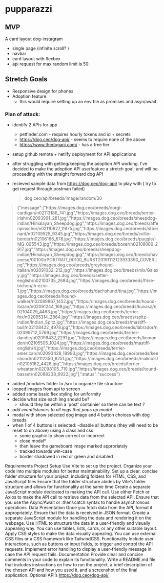 # pupparazzi

## MVP

A card layout dog-instagram

- single page (infinite scroll? )
- navbar
- card layout with flexbox
- api request for max random limit is 50

## Stretch Goals

- Responsive design for phones
- Adoption feature
  - this would require setting up an env file as promises and asyn/await

### Plan of attack:

- identify 2 APIs for app

  - petfinder.com - requires hourly tokens and id + secrets
  - https://dog.ceo/dog-api/ - seems to require none of the above
  - https://www.thedogapi.com/ - has a free tier

- setup github remote + netlify deployment for API applications
- after struggling with getting/keeping the adoption API working. I've decided to make the adoption API use/feature a stretch goal; and will be proceeding with the straight forward dog API
- recieved sample data from https://dog.ceo/dog-api/ to play with ( try to get request through postman failed)
  > dog.ceo/api/breeds/image/random/30

> {"message":["https:\/\/images.dog.ceo\/breeds\/corgi-cardigan\/n02113186_741.jpg","https:\/\/images.dog.ceo\/breeds\/terrier-irish\/n02093991_281.jpg","https:\/\/images.dog.ceo\/breeds\/sheepdog-indian\/Himalayan_Sheepdog.jpg","https:\/\/images.dog.ceo\/breeds\/affenpinscher\/n02110627_11875.jpg","https:\/\/images.dog.ceo\/breeds\/stbernard\/n02109525_9345.jpg","https:\/\/images.dog.ceo\/breeds\/collie-border\/n02106166_678.jpg","https:\/\/images.dog.ceo\/breeds\/puggle\/IMG_095543.jpg","https:\/\/images.dog.ceo\/breeds\/boxer\/n02108089_2917.jpg","https:\/\/images.dog.ceo\/breeds\/sheepdog-indian\/Himalayan_Sheepdog.jpg","https:\/\/images.dog.ceo\/breeds\/havanese\/00100trPORTRAIT_00100_BURST20191112123933390_COVER.jpg","https:\/\/images.dog.ceo\/breeds\/greyhound-italian\/n02091032_212.jpg","https:\/\/images.dog.ceo\/breeds\/mix\/Galaxy.jpg","https:\/\/images.dog.ceo\/breeds\/setter-english\/n02100735_2684.jpg","https:\/\/images.dog.ceo\/breeds\/frise-bichon\/jh-ezio-1.jpg","https:\/\/images.dog.ceo\/breeds\/dachshund\/tina.jpg","https:\/\/images.dog.ceo\/breeds\/hound-walker\/n02089867_1452.jpg","https:\/\/images.dog.ceo\/breeds\/hound-ibizan\/n02091244_169.jpg","https:\/\/images.dog.ceo\/breeds\/kuvasz\/n02104029_4463.jpg","https:\/\/images.dog.ceo\/breeds\/terrier-fox\/n02095314_2864.jpg","https:\/\/images.dog.ceo\/breeds\/spitz-indian\/Indian_Spitz.jpg","https:\/\/images.dog.ceo\/breeds\/mastiff-bull\/n02108422_4978.jpg","https:\/\/images.dog.ceo\/breeds\/labrador\/n02099712_5769.jpg","https:\/\/images.dog.ceo\/breeds\/terrier-dandie\/n02096437_2291.jpg","https:\/\/images.dog.ceo\/breeds\/komondor\/n02105505_1024.jpg","https:\/\/images.dog.ceo\/breeds\/mastiff-english\/4.jpg","https:\/\/images.dog.ceo\/breeds\/terrier-american\/n02093428_18993.jpg","https:\/\/images.dog.ceo\/breeds\/keeshond\/n02112350_8251.jpg","https:\/\/images.dog.ceo\/breeds\/malinois\/n02105162_4426.jpg","https:\/\/images.dog.ceo\/breeds\/terrier-wheaten\/n02098105_719.jpg","https:\/\/images.dog.ceo\/breeds\/hound-basset\/n02088238_9922.jpg"],"status":"success"}

- added /modules folder to /src to organize file structure
- looped images from api to screen
- added some basic flex styling for uniformity
- decide what size each img should be?
  - should they be within a 'post' containier so there can be text ?
- _add eventlisteners to all imgs that pops up modal_
- modal with show selected dog image and 4 button choices with dog breeds
- when 1 of 4 buttons is selected:
  -disable all buttons (they will need to be reset to on above) using a class and css
  - some graphic to show correct or incorrect 
  - close modal*
  - then leave the gameboard image marked approriately
  - tracked towards win-case
  - border shadowed in red or green and disabled


Requirements
Project Setup
Use Vite to set up the project.
Organize your code into multiple modules for better maintainability.
Set up a clear, concise folder structure for your project, including folders for HTML, CSS, and JavaScript files
Ensure that the folder structure abides by Vite’s folder structure and allows for functionality at the same time
Create a separate JavaScript module dedicated to making the API call.
Use either Fetch or Axios to make the API call to retrieve data from the selected API. Ensure that you use the Async/Await or .then/.catch syntax to handle asynchronous operations.
Data Presentation
Once you fetch data from the API, format it appropriately. Ensure that the data is received in JSON format.
Create a separate JavaScript module for handling the data and rendering it on the webpage.
Use HTML to structure the data in a user-friendly and visually appealing way. You can use tables, lists, cards, or any other suitable layout.
Apply CSS styles to make the data visually appealing. You can use external CSS files or a CSS framework like TailwindCSS.
Functionality
Include user interactions, such as buttons or input fields, to trigger and control the API requests.
Implement error handling to display a user-friendly message in case the API request fails.
Documentation
Provide clear and concise comments in your code to explain its functionality.
Write a README.md file that includes instructions on how to run the project, a brief description of the chosen API and how you used it, and a screenshot of the final application.
Optional API’s
https://dog.ceo/dog-api/

